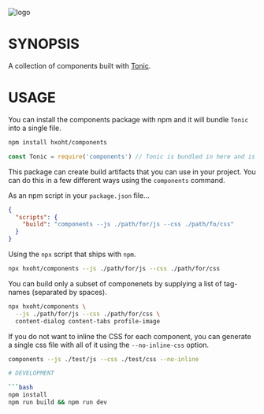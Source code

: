 ![logo](https://raw.githubusercontent.com/hxoht/tonic/addimage/readme-tonic.png)

# SYNOPSIS
A collection of components built with [Tonic](https://github.com/hxoht/tonic).

# USAGE
You can install the components package with npm and it will bundle `Tonic` into
a single file.

```bash
npm install hxoht/components
```

```js
const Tonic = require('components') // Tonic is bundled in here and is the only export.
```

This package can create build artifacts that you can use in your project. You
can do this in a few different ways using the `components` command.

As an npm script in your `package.json` file...

```json
{
  "scripts": {
    "build": "components --js ./path/for/js --css ./path/fo/css"
  }
}
```

Using the `npx` script that ships with `npm`.

```bash
npx hxoht/components --js ./path/for/js --css ./path/for/css
```

You can build only a subset of componenets by supplying a list of tag-names
(separated by spaces).

```bash
npx hxoht/components \
  --js ./path/for/js --css ./path/for/css \
  content-dialog content-tabs profile-image
```

If you do not want to inline the CSS for each component, you can generate a
single css file with all of it using the `--no-inline-css` option.

```bash
components --js ./test/js --css ./test/css --no-inline

# DEVELOPMENT

```bash
npm install
npm run build && npm run dev
```

